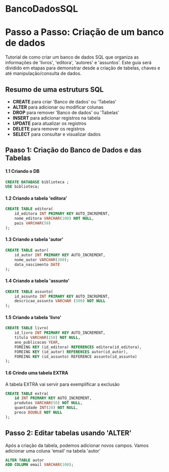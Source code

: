 # BancoDadosSQL

# Passo a Passo: Criação de um banco de dados
 
Tutorial de como criar um banco de dados SQL que organiza as informações de 'livros', 'editora', 'autores' e 'assuntos'. 
Este guia será dividido em etapas para demonstrar desde a criação de tabelas, chaves e até manipulação/consulta de dados. 

## Resumo de uma estruturs SQL
* __CREATE__  para criar 'Banco de dados' ou 'Tabelas'
* __ALTER__ para adicionar ou modificar colunas
* __DROP__ para remover 'Banco de dados' ou 'Tabelas'
* __INSERT__ para adicionar registros na tabela
* __UPDATE__ para atualizar os registros
* __DELETE__ para remover os registros 
* __SELECT__ para consultar e visualizar dados 


## Paaso 1: Criação do Banco de Dados e das Tabelas 
#### 1.1 Criando o DB 

``` SQL
CREATE DATABASE biblioteca ;
USE biblioteca;
```

#### 1.2 Criando a tabela 'editora'
```SQL
CREATE TABLE editora(
    id_editora INT PRIMARY KEY AUTO_INCREMENT,
    nome_editora VARCHAR(100) NOT NULL,
    pais VARCHAR(50)
);
```

#### 1.3 Criando a tabela 'autor'
```SQL
CREATE TABLE autor(
    id_autor INT PRIMARY KEY AUTO_INCREMENT,
    nome_autor VARCHAR(200);
    data_nascimento DATE
);
```
#### 1.4 Criando a tabela 'assunto'
```SQL
CREATE TABLE assunto(
    id_assunto INT PRIMARY KEY AUTO_INCREMENT,
    descricao_assunto VARCHAR (500) NOT NULL
);
```

#### 1.5 Criando a tabela 'livro'
```SQL
CREATE TABLE livro(
    id_livro INT PRIMARY KEY AUTO_INCREMENT,
    titulo VARCHAR(150) NOT NULL, 
    ano_publicacao YEAR,
    FOREING KEY (id_editora) REFERENCES editora(id_editora),
    FOREING KEY (id_autor) REFERENCES autor(id_autor),
    FOREING KEY (id_assunto) REFERENCE assunto(id_assunto)
);
```

#### 1.6 Crindo uma tabela EXTRA
A tabela EXTRA vai servir para exemplificar a exclusão

```SQL
CREATE TABLE extra(
    id INT PRIMARY KEY AUTO_INCREMENT,
    produtos VARCHAR(50) NOT NULL,
    quantidade INT(20) NOT NULL,
    preco DOUBLE NOT NULL
);
```

## Passo 2: Editar tabelas usando 'ALTER'
Após a criação da tabela, podemos adicionar novos campos. Vamos adicionar uma coluna 'email' na tabela 'autor'

``` SQL
ALTER TABLE autor
ADD COLUMN email VARCHAR(100);

```
